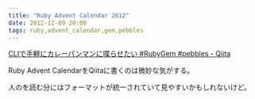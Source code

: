 ```yaml
---
title: "Ruby Advent Calendar 2012"
date: 2012-12-09 20:00
tags: ruby,advent_calendar,gem,pebbles
---
```


[CLIで手軽にカレーパンマンに喋らせたい #RubyGem #pebbles - Qiita](http://qiita.com/items/19807642971ebcc92f52)

Ruby Advent CalendarをQiitaに書くのは微妙な気がする。

人のを読む分にはフォーマットが統一されていて見やすいかもしれないけど。